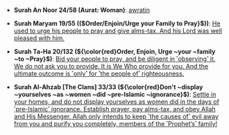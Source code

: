 * __Surah An Noor 24/58 (Aurat: Woman)__: [awratin](https://quranwbw.com/24/58)


* __Surah Maryam 19/55 (($Order/Enjoin/Urge your Family to Pray}$))__: [He used to urge his people to pray and give alms-tax. And his Lord was well pleased with him.](https://quranwbw.com/19/55)

* __Surah Ta-Ha 20/132 (${\color{red}Order, Enjoin, Urge ~your ~family ~to ~Pray}$)__: [Bid your people to pray, and be diligent in ˹observing˺ it. We do not ask you to provide. It is We Who provide for you. And the ultimate outcome is ˹only˺ for ˹the people of˺ righteousness.](https://quranwbw.com/20/132)

* __Surah Al-Ahzab [The Clans] 33/33 (${\color{red}Don't ~display ~yourselves ~as ~women ~did ~pre-Islamic ~ignorance}$)__: [Settle in your homes, and do not display yourselves as women did in the days of ˹pre-Islamic˺ ignorance. Establish prayer, pay alms-tax, and obey Allah and His Messenger. Allah only intends to keep ˹the causes of˺ evil away from you and purify you completely, members of the ˹Prophet’s˺ family!](https://quranwbw.com/33/33)
